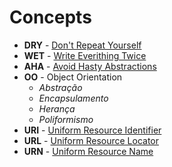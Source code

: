 # Concepts
* **DRY** - [Don't Repeat Yourself](https://en.wikipedia.org/wiki/Don%27t_repeat_yourself)
* **WET** - [Write Everithing Twice](https://dev.to/wuz/stop-trying-to-be-so-dry-instead-write-everything-twice-wet-5g33) 
* **AHA** - [Avoid Hasty Abstractions](https://kentcdodds.com/blog/aha-programming)
* **OO** - Object Orientation
  * *Abstração*
  * *Encapsulamento*
  * *Herança*
  * *Poliformismo*
* **URI** - [Uniform Resource Identifier](https://pt.wikipedia.org/wiki/URI)
* **URL** - [Uniform Resource Locator](https://pt.wikipedia.org/wiki/URL)
* **URN** - [Uniform Resource Name](https://pt.wikipedia.org/wiki/URN)

